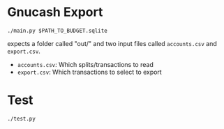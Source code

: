 # Gnucash Export

```
./main.py $PATH_TO_BUDGET.sqlite
```

expects a folder called "out/" and two input files called `accounts.csv` and `export.csv`.

- `accounts.csv`: Which splits/transactions to read
- `export.csv`: Which transactions to select to export

# Test

```
./test.py
```
